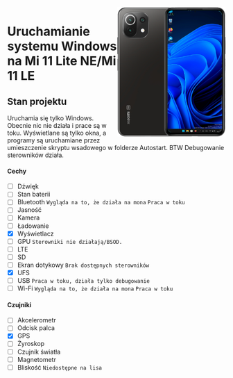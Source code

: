 
<img align="right" src="https://github.com/ETCHDEV/Port-Windows-11-Xiaomi-11-Lite-NE/blob/main/lisa.png" width="250" alt="Windows 11 Running On a Mi 11 Lite NE">

# Uruchamianie systemu Windows na Mi 11 Lite NE/Mi 11 LE

## Stan projektu

Uruchamia się tylko Windows. Obecnie nic nie działa i prace są w toku. Wyświetlane są tylko okna, a programy są uruchamiane przez umieszczenie skryptu wsadowego w folderze Autostart. BTW Debugowanie sterowników działa.

#### Cechy

- [ ] Dźwięk
- [ ] Stan baterii
- [ ] Bluetooth `Wygląda na to, że działa na mona` `Praca w toku`
- [ ] Jasność
- [ ] Kamera
- [ ] Ładowanie
- [x] Wyświetlacz
- [ ] GPU  `Sterowniki nie działają/BSOD.`
- [ ] LTE
- [ ] SD
- [ ] Ekran dotykowy `Brak dostępnych sterowników`
- [x] UFS
- [ ] USB `Praca w toku, działa tylko debugowanie`
- [ ] Wi-Fi `Wygląda na to, że działa na mona` `Praca w toku`

#### Czujniki
- [ ] Akcelerometr
- [ ] Odcisk palca
- [x] GPS
- [ ] Żyroskop
- [ ] Czujnik światła
- [ ] Magnetometr
- [ ] Bliskość `Niedostępne na lisa`
